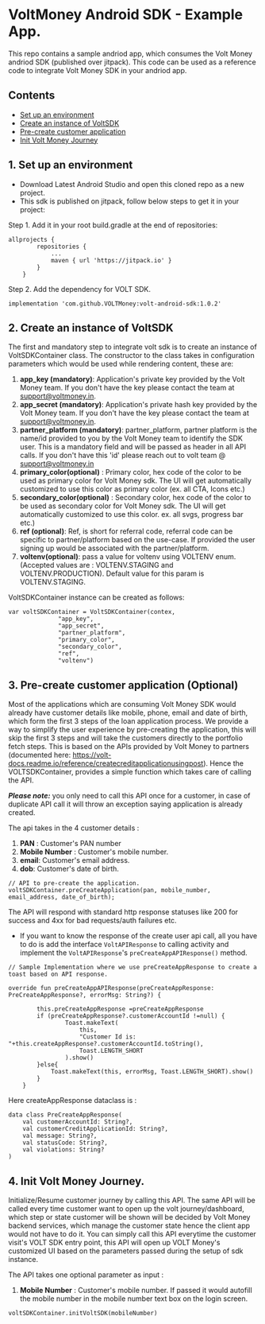 # VoltMoney Android SDK - Example App.

This repo contains a sample andriod app, which consumes the Volt Money andriod SDK (published over jitpack). This code can be used as a reference code to integrate Volt Money SDK in your andriod app.

## Contents
* [Set up an environment](#set-up-an-environment)
* [Create an instance of VoltSDK](#create-voltsdk-instance)
* [Pre-create customer application](#precreate-application)
* [Init Volt Money Journey](#init-volt-money-journey)

## 1. Set up an environment

* Download Latest Android Studio and open this cloned repo as a new project.
* This sdk is published on jitpack, follow below steps to get it in your project:

Step 1. Add it in your root build.gradle at the end of repositories:
```
allprojects {
		repositories {
			...
			maven { url 'https://jitpack.io' }
		}
	}
```
Step 2. Add the dependency for VOLT SDK.
```
implementation 'com.github.VOLTMoney:volt-android-sdk:1.0.2'

```

## 2. Create an instance of VoltSDK

The first and mandatory step to integrate volt sdk is to create an instance of VoltSDKContainer class. The constructor to the class takes in configuration parameters which would be used while rendering content, these are:

1. **app_key (mandatory)**: Application's private key provided by the Volt Money team. If you don't have the key please contact the team at support@voltmoney.in.
2. **app_secret (mandatory)**: Application's private hash key provided by the Volt Money team. If you don't have the key please contact the team at support@voltmoney.in.
3. **partner_platform (mandatory)**: partner_platform, partner platform is the name/id provided to you by the Volt Money team to identify the SDK user. This is a mandatory field and will be passed as header in all API calls. If you don't have this 'id' please reach out to volt team @ support@voltmoney.in
4. **primary_color(optional)** : Primary color, hex code of the color to be used as primary color for Volt Money sdk. The UI will get automatically customized to use this color as primary color (ex. all CTA, Icons etc.)
5. **secondary_color(optional)** : Secondary color, hex code of the color to be used as secondary color for Volt Money sdk. The UI will get automatically customized to use this color. ex. all svgs, progress bar etc.)
6. **ref (optional)**: Ref, is short for referral code, referral code can be specific to partner/platform based on the use-case. If provided the user signing up would be associated with the partner/platform.
7. **voltenv(optional)**: pass a  value for voltenv using VOLTENV enum.(Accepted values are : VOLTENV.STAGING and VOLTENV.PRODUCTION). Default value for this param is VOLTENV.STAGING.

VoltSDKContainer instance can be created as follows:

  ```
  var voltSDKContainer = VoltSDKContainer(contex,
                "app_key",
                "app_secret",
                "partner_platform",
                "primary_color",
                "secondary_color",
                "ref",
                "voltenv")
  ```

## 3. Pre-create customer application (Optional)

Most of the applications which are consuming Volt Money SDK would already have customer details like mobile, phone, email and date of birth, which form the first 3 steps of the loan application process. We provide a way to simplify the user experience by pre-creating the application, this will skip the first 3 steps and will take the customers directly to the portfolio fetch steps. This is based on the  APIs provided by  Volt Money  to partners (documented here: https://volt-docs.readme.io/reference/createcreditapplicationusingpost). Hence the VOLTSDKContainer, provides a simple function which takes care of calling the API.

***Please note:*** you only need to call this API once for a customer, in case of duplicate API call it will throw an exception saying application is already created.

The api takes in the 4 customer details :

1. **PAN** : Customer's PAN number
2. **Mobile Number** : Customer's mobile number.
3. **email**: Customer's email address.
4. **dob**: Customer's date of birth.


```
// API to pre-create the application. 
voltSDKContainer.preCreateApplication(pan, mobile_number, email_address, date_of_birth);
```

The API will respond with standard http response statuses like 200 for success and 4xx for bad requests/auth failures etc.

* If you want to know the response of the create user api call, all you have to do is add the interface  `VoltAPIResponse` to calling activity and implement the `VoltAPIResponse`'s `preCreateAppAPIResponse()` method.
```
// Sample Implementation where we use preCreateAppResponse to create a toast based on API response. 

override fun preCreateAppAPIResponse(preCreateAppResponse: PreCreateAppResponse?, errorMsg: String?) {

        this.preCreateAppResponse =preCreateAppResponse
        if (preCreateAppResponse?.customerAccountId !=null) {
                Toast.makeText(
                    this,
                    "Customer Id is: "+this.createAppResponse?.customerAccountId.toString(),
                    Toast.LENGTH_SHORT
                ).show()
        }else{
            Toast.makeText(this, errorMsg, Toast.LENGTH_SHORT).show()
        }
    }
```
Here createAppResponse dataclass is :
```
data class PreCreateAppResponse(
    val customerAccountId: String?,
    val customerCreditApplicationId: String?,
    val message: String?,
    val statusCode: String?,
    val violations: String?
)
```


## 4. Init Volt Money Journey.

Initialize/Resume customer journey by calling this API. The same API will be called every time customer want to open up the volt journey/dashboard, which step or state customer will be shown will be decided by Volt Money backend services, which manage the customer state hence the client app would not have to do it. You can simply call this API everytime the customer visit's VOLT SDK entry point, this API will open up VOLT Money's customized UI based on the parameters passed during the setup of sdk instance.

The API takes one optional parameter as input :

1. **Mobile Number** : Customer's mobile number. If passed it would autofill the mobile number in the mobile number text box on the login screen.


```
voltSDKContainer.initVoltSDK(mobileNumber)
```
 

